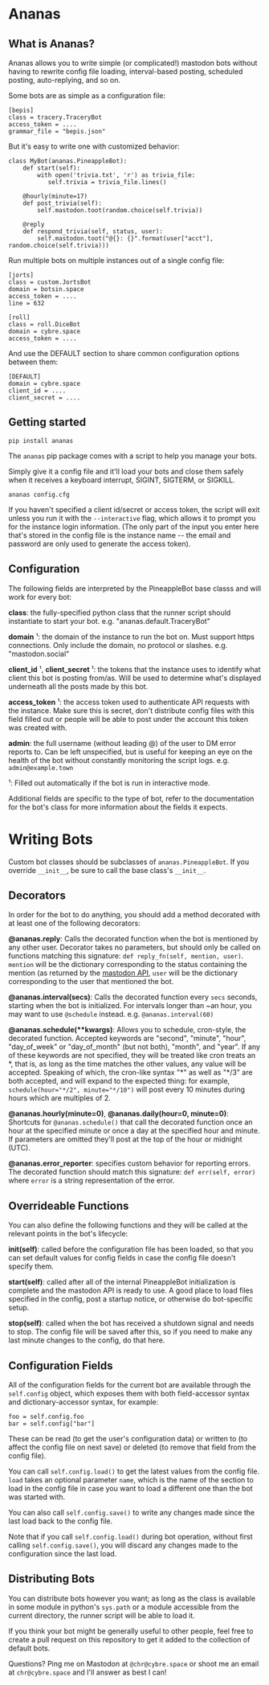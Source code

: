 # Ananas

## What is Ananas?

Ananas allows you to write simple (or complicated!) mastodon bots without having
to rewrite config file loading, interval-based posting, scheduled posting,
auto-replying, and so on.

Some bots are as simple as a configuration file:

    [bepis]
    class = tracery.TraceryBot
    access_token = ....
    grammar_file = "bepis.json"

But it's easy to write one with customized behavior:

    class MyBot(ananas.PineappleBot):
        def start(self):
            with open('trivia.txt', 'r') as trivia_file:
               self.trivia = trivia_file.lines()

        @hourly(minute=17)
        def post_trivia(self):
            self.mastodon.toot(random.choice(self.trivia))

        @reply
        def respond_trivia(self, status, user):
            self.mastodon.toot("@{}: {}".format(user["acct"], random.choice(self.trivia)))

Run multiple bots on multiple instances out of a single config file:

    [jorts]
    class = custom.JortsBot
    domain = botsin.space
    access_token = ....
    line = 632

    [roll]
    class = roll.DiceBot
    domain = cybre.space
    access_token = ....

And use the DEFAULT section to share common configuration options between them:

    [DEFAULT]
    domain = cybre.space
    client_id = ....
    client_secret = ....

## Getting started

    pip install ananas

The `ananas` pip package comes with a script to help you manage your bots.

Simply give it a config file and it'll load your bots and close them safely
when it receives a keyboard interrupt, SIGINT, SIGTERM, or SIGKILL.

    ananas config.cfg

If you haven't specified a client id/secret or access token, the script will
exit unless you run it with the `--interactive` flag, which allows it to
prompt you for the instance login information. (The only part of the input
you enter here that's stored in the config file is the instance name -- the
email and password are only used to generate the access token).

## Configuration

The following fields are interpreted by the PineappleBot base classs and will
work for every bot:

**class**: the fully-specified python class that the runner script should
instantiate to start your bot. e.g. "ananas.default.TraceryBot"

**domain** ¹: the domain of the instance to run the bot on. Must support https
connections. Only include the domain, no protocol or slashes. e.g.  "mastodon.social"

**client\_id** ¹, **client\_secret** ¹: the tokens that the instance uses to identify
what client this bot is posting from/as. Will be used to determine what's
displayed underneath all the posts made by this bot.

**access\_token** ¹: the access token used to authenticate API requests with the
instance. Make sure this is secret, don't distribute config files with this
field filled out or people will be able to post under the account this token was
created with.

**admin**: the full username (without leading @) of the user to DM error reports to.
Can be left unspecified, but is useful for keeping an eye on the health of the
bot without constantly monitoring the script logs. e.g.  `admin@example.town`

¹: Filled out automatically if the bot is run in interactive mode.

Additional fields are specific to the type of bot, refer to the documentation
for the bot's class for more information about the fields it expects.

# Writing Bots

Custom bot classes should be subclasses of `ananas.PineappleBot`. If you
override `__init__`, be sure to call the base class's `__init__`.

## Decorators

In order for the bot to do anything, you should add a method decorated with at
least one of the following decorators:

**@ananas.reply**: Calls the decorated function when the bot is mentioned by any
other user. Decorator takes no parameters, but should only be called on
functions matching this signature: `def reply_fn(self, mention, user)`.
`mention` will be the dictionary corresponding to the status containing the
mention (as returned by the [mastodon API](https://github.com/tootsuite/documentation/blob/master/Using-the-API/API.md),
`user` will be the dictionary corresponding to the user that mentioned the bot.

**@ananas.interval(secs)**: Calls the decorated function every `secs` seconds,
starting when the bot is initialized. For intervals longer than ~an hour, you
may want to use `@schedule` instead. e.g. `@ananas.interval(60)`

**@ananas.schedule(\*\*kwargs)**: Allows you to schedule, cron-style, the
decorated function. Accepted keywords are "second", "minute", "hour",
"day\_of\_week" or "day\_of\_month" (but not both), "month", and "year". If any of
these keywords are not specified, they will be treated like cron treats an \*,
that is, as long as the time matches the other values, any value will be
accepted. Speaking of which, the cron-like syntax "\*" as well as "\*/3" are
both accepted, and will expand to the expected thing: for example,
`schedule(hour="*/2", minute="*/10")` will post every 10 minutes during hours
which are multiples of 2.

**@ananas.hourly(minute=0)**, **@ananas.daily(hour=0, minute=0)**: Shortcuts for
`@ananas.schedule()` that call the decorated function once an hour at the
specified minute or once a day at the specified hour and minute. If parameters
are omitted they'll post at the top of the hour or midnight (UTC).

**@ananas.error\_reporter**: specifies custom behavior for reporting errors. The
decorated function should match this signature: `def err(self, error)` where
`error` is a string representation of the error.

## Overrideable Functions

You can also define the following functions and they will be called at the
relevant points in the bot's lifecycle:

**init(self)**: called before the configuration file has been loaded, so
that you can set default values for config fields in case the config file
doesn't specify them.

**start(self)**: called after all of the internal PineappleBot initialization is
complete and the mastodon API is ready to use. A good place to load files
specified in the config, post a startup notice, or otherwise do bot-specific
setup.

**stop(self)**: called when the bot has received a shutdown signal and needs to
stop. The config file will be saved after this, so if you need to make any last
minute changes to the config, do that here.

## Configuration Fields

All of the configuration fields for the current bot are available through the
`self.config` object, which exposes them with both field-accessor syntax and
dictionary-accessor syntax, for example:

    foo = self.config.foo
    bar = self.config["bar"]

These can be read (to get the user's configuration data) or written to (to
affect the config file on next save) or deleted (to remove that field from the
config file).

You can call `self.config.load()` to get the latest values from the config
file. `load` takes an optional parameter `name`, which is the name of the
section to load in the config file in case you want to load a different one than
the bot was started with.

You can also call `self.config.save()` to write any changes made since the last
load back to the config file.

Note that if you call `self.config.load()` during bot operation, without first
calling `self.config.save()`, you will discard any changes made to the
configuration since the last load.

## Distributing Bots

You can distribute bots however you want; as long as the class is available in
some module in python's `sys.path` or a module accessible from the current
directory, the runner script will be able to load it.

If you think your bot might be generally useful to other people, feel free to
create a pull request on this repository to get it added to the collection of
default bots.


Questions? Ping me on Mastodon at `@chr@cybre.space` or shoot me an email at
`chr@cybre.space` and I'll answer as best I can!
